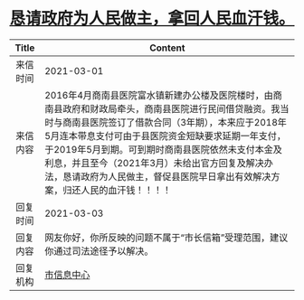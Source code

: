 # <a href="http://www.shangluo.gov.cn/zmhd/ldxxxx.jsp?urltype=leadermail.LeaderMailContentUrl&wbtreeid=1112&leadermailid=6974">恳请政府为人民做主，拿回人民血汗钱。</a>
|Title|Content|
|:---:|---|
|来信时间|2021-03-01|
|来信内容|2016年4月商南县医院富水镇新建办公楼及医院楼时，由商南县政府和财政局牵头，商南县医院进行民间借贷融资。我当时与商南县医院签订了借款合同（3年期），本来应于2018年5月连本带息支付可由于县医院资金短缺要求延期一年支付，于2019年5月到期。可到期时商南县医院依然未支付本金及利息，并且至今（2021年3月）未给出官方回复及解决办法，恳请政府为人民做主，督促县医院早日拿出有效解决方案，归还人民的血汗钱！！！！|
|回复时间|2021-03-03|
|回复内容|网友你好，你所反映的问题不属于“市长信箱”受理范围，建议你通过司法途径予以解决。|
|回复机构|<a href="../../categories/agencies/市信息中心.md">市信息中心</a>|
